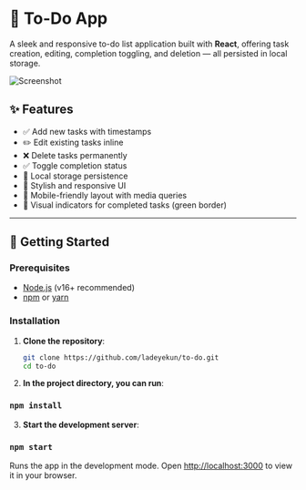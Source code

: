 # 📝 To-Do App

A sleek and responsive to-do list application built with **React**, offering task creation, editing, completion toggling, and deletion — all persisted in local storage.

![Screenshot](https://ladeyekun.github.io/to-do/images/todo.png) 

## ✨ Features

- ✅ Add new tasks with timestamps
- ✏️ Edit existing tasks inline
- ❌ Delete tasks permanently
- ✅ Toggle completion status
- 💾 Local storage persistence
- 🎨 Stylish and responsive UI
- 📱 Mobile-friendly layout with media queries
- 🌈 Visual indicators for completed tasks (green border)

---

## 🚀 Getting Started

### Prerequisites

- [Node.js](https://nodejs.org/) (v16+ recommended)
- [npm](https://www.npmjs.com/) or [yarn](https://yarnpkg.com/)

### Installation

1. **Clone the repository**:

   ```bash
   git clone https://github.com/ladeyekun/to-do.git
   cd to-do


2. **In the project directory, you can run**:

### `npm install`

3. **Start the development server**:

### `npm start`

Runs the app in the development mode.
Open [http://localhost:3000](http://localhost:3000) to view it in your browser.


